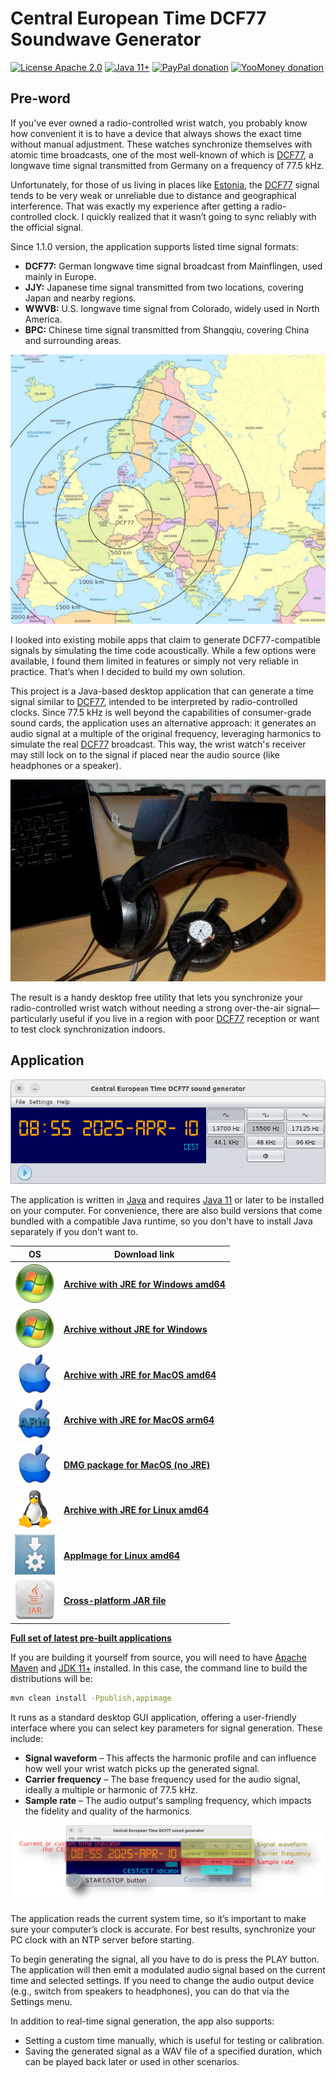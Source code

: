 # Central European Time DCF77 Soundwave Generator

[![License Apache 2.0](https://img.shields.io/badge/license-Apache%20License%202.0-green.svg)](http://www.apache.org/licenses/LICENSE-2.0)
[![Java 11+](https://img.shields.io/badge/java-11%2b-green.svg)](https://bell-sw.com/pages/downloads/#jdk-21-lts)
[![PayPal donation](https://img.shields.io/badge/donation-PayPal-cyan.svg)](https://www.paypal.com/cgi-bin/webscr?cmd=_s-xclick&hosted_button_id=AHWJHJFBAWGL2)
[![YooMoney donation](https://img.shields.io/badge/donation-Yoo.money-blue.svg)](https://yoomoney.ru/to/41001158080699)

## Pre-word

If you've ever owned a radio-controlled wrist watch, you probably know how convenient it is to have a device that always shows
the exact time without manual adjustment. These watches synchronize themselves with atomic time broadcasts, one of the
most well-known of which is [DCF77](https://en.wikipedia.org/wiki/DCF77), a longwave time signal transmitted from Germany on a frequency of 77.5 kHz.

Unfortunately, for those of us living in places like [Estonia](https://en.wikipedia.org/wiki/Estonia), the [DCF77](https://en.wikipedia.org/wiki/DCF77) signal tends to be very weak or unreliable due
to distance and geographical interference. That was exactly my experience after getting a radio-controlled clock. I
quickly realized that it wasn’t going to sync reliably with the official signal.

Since 1.1.0 version, the application supports listed time signal formats:

- __DCF77:__ German longwave time signal broadcast from Mainflingen, used mainly in Europe.
- __JJY:__ Japanese time signal transmitted from two locations, covering Japan and nearby regions.
- __WWVB:__ U.S. longwave time signal from Colorado, widely used in North America.
- __BPC:__ Chinese time signal transmitted from Shangqiu, covering China and surrounding areas.

![DCF77 Europe map](assets/Europe_DCF77_de.jpg)

I looked into existing mobile apps that claim to generate DCF77-compatible signals by simulating the time code
acoustically. While a few options were available, I found them limited in features or simply not very reliable in
practice. That’s when I decided to build my own solution.

This project is a Java-based desktop application that can generate a time signal similar to [DCF77](https://en.wikipedia.org/wiki/DCF77), intended to be
interpreted by radio-controlled clocks. Since 77.5 kHz is well beyond the capabilities of consumer-grade sound cards,
the application uses an alternative approach: it generates an audio signal at a multiple of the original frequency,
leveraging harmonics to simulate the real [DCF77](https://en.wikipedia.org/wiki/DCF77) broadcast. This way, the wrist watch's receiver may still lock on to the
signal if placed near the audio source (like headphones or a speaker).

![Headphones as an antenna](assets/dcf77_application_in_action.jpg)

The result is a handy desktop free utility that lets you synchronize your radio-controlled wrist watch without needing a
strong
over-the-air signal—particularly useful if you live in a region with poor [DCF77](https://en.wikipedia.org/wiki/DCF77) reception or want to test clock
synchronization indoors.

## Application

![Application look](assets/applook.png)

The application is written in [Java](https://en.wikipedia.org/wiki/Java_(programming_language)) and
requires [Java 11](https://bell-sw.com/pages/downloads/#jdk-21-lts) or later to be installed on your computer. For
convenience,
there are also build versions that come bundled with a compatible Java runtime, so you don't have to install Java
separately if you don’t want to.

| OS                                           | Download link                                                                                                                                               | 
|----------------------------------------------|-------------------------------------------------------------------------------------------------------------------------------------------------------------|
| ![Windows](assets/icons/win64x64.png)        | __[Archive with JRE for Windows amd64](https://github.com/raydac/dcf77-soundwave/releases/download/1.1.0/dcf77-soundwave-app-1.1.0-windows-jdk-amd64.zip)__ |
| ![Windows](assets/icons/win64x64.png)        | __[Archive without JRE for Windows](https://github.com/raydac/dcf77-soundwave/releases/download/1.1.0/dcf77-soundwave-app-1.1.0.exe)__                      |
| ![OSX](assets/icons/macos64x64.png)          | __[Archive with JRE for MacOS amd64](https://github.com/raydac/dcf77-soundwave/releases/download/1.1.0/dcf77-soundwave-app-1.1.0-macos-jdk-amd64.zip)__     |
| ![OSX Arm64](assets/icons/macosarm64x64.png) | __[Archive with JRE for MacOS arm64](https://github.com/raydac/dcf77-soundwave/releases/download/1.1.0/dcf77-soundwave-app-1.1.0-macos-jdk-aarch64.zip)__   |
| ![OSX](assets/icons/macos64x64.png)          | __[DMG package for MacOS (no JRE)](https://github.com/raydac/dcf77-soundwave/releases/download/1.1.0/dcf77-soundwave-app_1.1.0.dmg)__                       |
| ![Linux](assets/icons/linux64x64.png)        | __[Archive with JRE for Linux amd64](https://github.com/raydac/dcf77-soundwave/releases/download/1.1.0/dcf77-soundwave-app-1.1.0-linux-jdk-amd64.tar.gz)__  |
| ![Linux](assets/icons/appimage64x64.png)     | __[AppImage for Linux amd64](https://github.com/raydac/dcf77-soundwave/releases/download/1.1.0/dcf77-soundwave-app-1.1.0-x86_64.AppImage)__                 |
| ![Java](assets/icons/java64x64.png)          | __[Cross-platform JAR file](https://github.com/raydac/dcf77-soundwave/releases/download/1.1.0/dcf77-soundwave-app-1.1.0.jar)__                              | 

__[Full set of latest pre-built applications](https://github.com/raydac/dcf77-soundwave/releases/latest)__

If you are building it yourself from source, you will need to have [Apache Maven](https://maven.apache.org/)
and [JDK 11+](https://bell-sw.com/pages/downloads/#jdk-21-lts) installed. In this case, the command line to build the
distributions will be:

```bash
mvn clean install -Ppublish,appimage
```

It runs as a standard desktop GUI application, offering a user-friendly interface where you can select key parameters
for signal generation. These include:

- __Signal waveform__ – This affects the harmonic profile and can influence how well your wrist watch picks up the generated
  signal. 
- __Carrier frequency__ – The base frequency used for the audio signal, ideally a multiple or harmonic of 77.5 kHz.
- __Sample rate__ – The audio output's sampling frequency, which impacts the fidelity and quality of the harmonics.

![GUI elements](assets/gui_elements.png)

The application reads the current system time, so it’s important to make sure your computer’s clock is accurate. For
best results, synchronize your PC clock with an NTP server before starting.

To begin generating the signal, all you have to do is press the PLAY button. The application will then emit a modulated
audio signal based on the current time and selected settings. If you need to change the audio output device (e.g.,
switch from speakers to headphones), you can do that via the Settings menu.

In addition to real-time signal generation, the app also supports:

- Setting a custom time manually, which is useful for testing or calibration.
- Saving the generated signal as a WAV file of a specified duration, which can be played back later or used in other
  scenarios.
